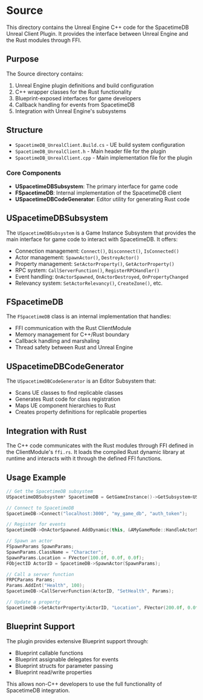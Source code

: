 # Source

This directory contains the Unreal Engine C++ code for the SpacetimeDB Unreal Client Plugin. It provides the interface between Unreal Engine and the Rust modules through FFI.

## Purpose

The Source directory contains:
1. Unreal Engine plugin definitions and build configuration
2. C++ wrapper classes for the Rust functionality
3. Blueprint-exposed interfaces for game developers
4. Callback handling for events from SpacetimeDB
5. Integration with Unreal Engine's subsystems

## Structure

- `SpacetimeDB_UnrealClient.Build.cs` - UE build system configuration
- `SpacetimeDB_UnrealClient.h` - Main header file for the plugin
- `SpacetimeDB_UnrealClient.cpp` - Main implementation file for the plugin

### Core Components

- **USpacetimeDBSubsystem**: The primary interface for game code
- **FSpacetimeDB**: Internal implementation of the SpacetimeDB client
- **USpacetimeDBCodeGenerator**: Editor utility for generating Rust code

## USpacetimeDBSubsystem

The `USpacetimeDBSubsystem` is a Game Instance Subsystem that provides the main interface for game code to interact with SpacetimeDB. It offers:

- Connection management: `Connect()`, `Disconnect()`, `IsConnected()`
- Actor management: `SpawnActor()`, `DestroyActor()`
- Property management: `SetActorProperty()`, `GetActorProperty()`
- RPC system: `CallServerFunction()`, `RegisterRPCHandler()`
- Event handling: `OnActorSpawned`, `OnActorDestroyed`, `OnPropertyChanged`
- Relevancy system: `SetActorRelevancy()`, `CreateZone()`, etc.

## FSpacetimeDB

The `FSpacetimeDB` class is an internal implementation that handles:

- FFI communication with the Rust ClientModule
- Memory management for C++/Rust boundary
- Callback handling and marshaling
- Thread safety between Rust and Unreal Engine

## USpacetimeDBCodeGenerator

The `USpacetimeDBCodeGenerator` is an Editor Subsystem that:

- Scans UE classes to find replicable classes
- Generates Rust code for class registration
- Maps UE component hierarchies to Rust
- Creates property definitions for replicable properties

## Integration with Rust

The C++ code communicates with the Rust modules through FFI defined in the ClientModule's `ffi.rs`. It loads the compiled Rust dynamic library at runtime and interacts with it through the defined FFI functions.

## Usage Example

```cpp
// Get the SpacetimeDB subsystem
USpacetimeDBSubsystem* SpacetimeDB = GetGameInstance()->GetSubsystem<USpacetimeDBSubsystem>();

// Connect to SpacetimeDB
SpacetimeDB->Connect("localhost:3000", "my_game_db", "auth_token");

// Register for events
SpacetimeDB->OnActorSpawned.AddDynamic(this, &AMyGameMode::HandleActorSpawned);

// Spawn an actor
FSpawnParams SpawnParams;
SpawnParams.ClassName = "Character";
SpawnParams.Location = FVector(100.0f, 0.0f, 0.0f);
FObjectID ActorID = SpacetimeDB->SpawnActor(SpawnParams);

// Call a server function
FRPCParams Params;
Params.AddInt("Health", 100);
SpacetimeDB->CallServerFunction(ActorID, "SetHealth", Params);

// Update a property
SpacetimeDB->SetActorProperty(ActorID, "Location", FVector(200.0f, 0.0f, 0.0f));
```

## Blueprint Support

The plugin provides extensive Blueprint support through:

- Blueprint callable functions
- Blueprint assignable delegates for events
- Blueprint structs for parameter passing
- Blueprint read/write properties

This allows non-C++ developers to use the full functionality of SpacetimeDB integration. 